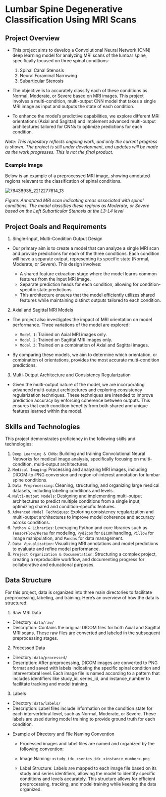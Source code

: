 # Lumbar Spine Degenerative Classification Using MRI Scans

## Project Overview
- This project aims to develop a Convolutional Neural Network (CNN) deep learning model for analyzing MRI scans of the lumbar spine, specifically focused on three spinal conditions:

    1. Spinal Canal Stenosis
    2. Neural Foraminal Narrowing
    3. Subarticular Stenosis
- The objective is to accurately classify each of these conditions as Normal, Moderate, or Severe based on MRI images. This project involves a multi-condition, multi-output CNN model that takes a single MRI image as input and outputs the state of each condition.

- To enhance the model’s predictive capabilities, we explore different MRI orientations (Axial and Sagittal) and implement advanced multi-output architectures tailored for CNNs to optimize predictions for each condition.

*Note: This repository reflects ongoing work, and only the current progress is shown. The project is still under development, and updates will be made as the work progresses. This is not the final product.*

### Example Image
Below is an example of a preprocessed MRI image, showing annotated regions relevant to the classification of spinal conditions.

![76438935_2212277614_13](https://github.com/user-attachments/assets/6fb4b47d-5797-4174-82f2-7dcb5c8a015e)

*Figure: Annotated MRI scan indicating areas associated with spinal conditions. The model classifies these regions as Moderate, or Severe based on the Left Subarticular Stenosis at the L3-L4 level*
## Project Goals and Requirements
1. Single-Input, Multi-Condition Output Design
  - Our primary aim is to create a model that can analyze a single MRI scan and provide predictions for each of the three conditions. Each condition will have a separate output, representing its specific state (Normal, Moderate, or Severe). This design involves:

    - A shared feature extraction stage where the model learns common features from the input MRI image.
    - Separate prediction heads for each condition, allowing for condition-specific state predictions.
    - This architecture ensures that the model efficiently utilizes shared features while maintaining distinct outputs tailored to each condition.

2. Axial and Sagittal MRI Models
  - The project also investigates the impact of MRI orientation on model performance. Three variations of the model are explored:

    - `Model 1`: Trained on Axial MRI images only.
    - `Model 2`: Trained on Sagittal MRI images only.
    - `Model 3`: Trained on a combination of Axial and Sagittal images.
  - By comparing these models, we aim to determine which orientation, or combination of orientations, provides the most accurate multi-condition predictions.

3. Multi-Output Architecture and Consistency Regularization
  - Given the multi-output nature of the model, we are incorporating advanced multi-output architectures and exploring consistency regularization techniques. These techniques are intended to improve prediction accuracy by enforcing coherence between outputs. This ensures that each condition benefits from both shared and unique features learned within the model.

## Skills and Technologies
This project demonstrates proficiency in the following skills and technologies:

1. `Deep Learning & CNNs`: Building and training Convolutional Neural Networks for medical image analysis, specifically focusing on multi-condition, multi-output architectures.
2. `Medical Imaging`: Processing and analyzing MRI images, including DICOM-to-PNG conversion and region-of-interest annotation for lumbar spine conditions.
3. `Data Preprocessing`: Cleaning, structuring, and organizing large medical datasets, including labeling conditions and levels.
4. `Multi-Output Models`: Designing and implementing multi-output architectures to predict multiple conditions from a single input, optimizing shared and condition-specific features.
5. `Advanced Model Techniques`: Exploring consistency regularization and multi-output architectures to improve model coherence and accuracy across conditions.
6. `Python & Libraries`: Leveraging Python and core libraries such as `TensorFlow/Keras` for modeling, `Pydicom` for `DICOM` handling, `Pillow` for image manipulation, and `Pandas` for data management.
7. `Data Visualization`: Visualizing MRI annotations and model predictions to evaluate and refine model performance.
8. `Project Organization & Documentation`: Structuring a complex project, creating a reproducible workflow, and documenting progress for collaborative and educational purposes.


## Data Structure
For this project, data is organized into three main directories to facilitate preprocessing, labeling, and training. Here’s an overview of how the data is structured:

1. Raw MRI Data
- Directory: `data/raw/`
- Description: Contains the original DICOM files for both Axial and Sagittal MRI scans. These raw files are converted and labeled in the subsequent preprocessing stages.
2. Processed Data
- Directory: `data/processed/`
- Description: After preprocessing, DICOM images are converted to PNG format and saved with labels indicating the specific spinal condition and intervertebral level. Each image file is named according to a pattern that includes identifiers like study_id, series_id, and instance_number to facilitate tracking and model training.
3. Labels
- Directory: `data/labels/`
- Description: Label files include information on the condition state for each intervertebral level, such as Normal, Moderate, or Severe. These labels are used during model training to provide ground truth for each condition.

* Example of Directory and File Naming Convention
    - Processed images and label files are named and organized by the following convention:

    - Image Naming: `<study_id>_<series_id>_<instance_number>.png`
    - Label Structure: Labels are mapped to each image file based on its study and series identifiers, allowing the model to identify specific conditions and levels accurately.
This structure allows for efficient preprocessing, tracking, and model training while keeping the data organized.
